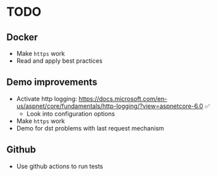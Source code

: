 # TODO

## Docker

* Make `https` work
* Read and apply best practices

## Demo improvements

* Activate http logging: <https://docs.microsoft.com/en-us/aspnet/core/fundamentals/http-logging/?view=aspnetcore-6.0> ✅
  * Look into configuration options
* Make `https` work
* Demo for dst problems with last request mechanism

## Github

* Use github actions to run tests

